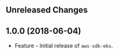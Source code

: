 Unreleased Changes
------------------

1.0.0 (2018-06-04)
------------------

* Feature - Initial release of `aws-sdk-eks`.

